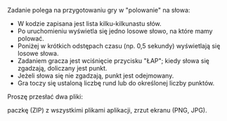 Zadanie polega na przygotowaniu gry w "polowanie" na słowa:
- W kodzie zapisana jest lista kilku-kilkunastu słów.
- Po uruchomieniu wyświetla się jedno losowe słowo, na które mamy polować.
- Poniżej w krótkich odstępach czasu (np. 0,5 sekundy) wyświetlają się losowe słowa.
- Zadaniem gracza jest wciśnięcie przycisku "ŁAP"; kiedy słowa się zgadzają, doliczany jest punkt. 
- Jeżeli słowa się nie zgadzają, punkt jest odejmowany.
- Gra toczy się ustaloną liczbę rund lub do określonej liczby punktów.

Proszę przesłać dwa pliki:

paczkę (ZIP) z wszystkimi plikami aplikacji,
zrzut ekranu (PNG, JPG).